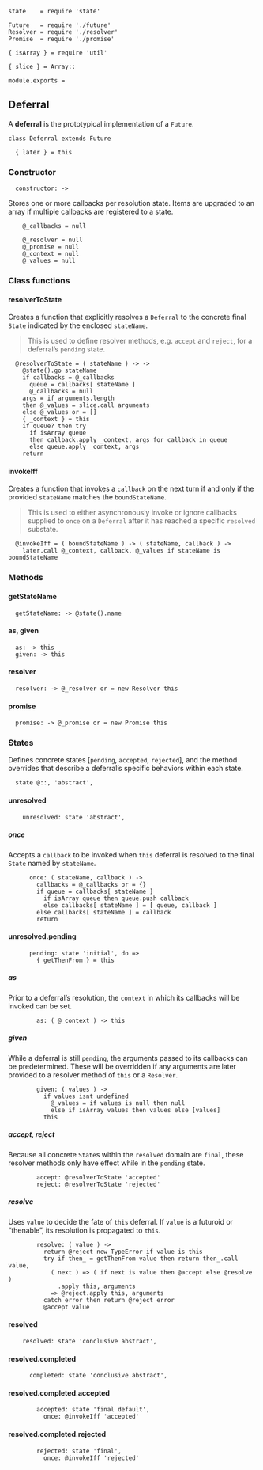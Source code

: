     state    = require 'state'

    Future   = require './future'
    Resolver = require './resolver'
    Promise  = require './promise'

    { isArray } = require 'util'

    { slice } = Array::

    module.exports =



## Deferral

A **deferral** is the prototypical implementation of a `Future`.

    class Deferral extends Future

      { later } = this


### Constructor

      constructor: ->

Stores one or more callbacks per resolution state. Items are upgraded to an
array if multiple callbacks are registered to a state.

        @_callbacks = null

        @_resolver = null
        @_promise = null
        @_context = null
        @_values = null



### Class functions


#### resolverToState

Creates a function that explicitly resolves a `Deferral` to the concrete final
`State` indicated by the enclosed `stateName`.

> This is used to define resolver methods, e.g. `accept` and `reject`, for a
  deferral’s `pending` state.

      @resolverToState = ( stateName ) -> ->
        @state().go stateName
        if callbacks = @_callbacks
          queue = callbacks[ stateName ]
          @_callbacks = null
        args = if arguments.length
        then @_values = slice.call arguments
        else @_values or = []
        { _context } = this
        if queue? then try
          if isArray queue
          then callback.apply _context, args for callback in queue
          else queue.apply _context, args
        return


#### invokeIff

Creates a function that invokes a `callback` on the next turn if and only if
the provided `stateName` matches the `boundStateName`.

> This is used to either asynchronously invoke or ignore callbacks supplied to
  `once` on a `Deferral` after it has reached a specific `resolved` substate.

      @invokeIff = ( boundStateName ) -> ( stateName, callback ) ->
        later.call @_context, callback, @_values if stateName is boundStateName



### Methods


#### getStateName

      getStateName: -> @state().name


#### as, given

      as: -> this
      given: -> this


#### resolver

      resolver: -> @_resolver or = new Resolver this


#### promise

      promise: -> @_promise or = new Promise this



### States

Defines concrete states [`pending`, `accepted`, `rejected`], and the method
overrides that describe a deferral’s specific behaviors within each state.

      state @::, 'abstract',


#### unresolved

        unresolved: state 'abstract',

##### once

Accepts a `callback` to be invoked when `this` deferral is resolved to the
final `State` named by `stateName`.

          once: ( stateName, callback ) ->
            callbacks = @_callbacks or = {}
            if queue = callbacks[ stateName ]
              if isArray queue then queue.push callback
              else callbacks[ stateName ] = [ queue, callback ]
            else callbacks[ stateName ] = callback
            return


#### unresolved.pending

          pending: state 'initial', do =>
            { getThenFrom } = this

##### as

Prior to a deferral’s resolution, the `context` in which its callbacks will be
invoked can be set.

            as: ( @_context ) -> this

##### given

While a deferral is still `pending`, the arguments passed to its callbacks can
be predetermined. These will be overridden if any arguments are later provided
to a resolver method of `this` or a `Resolver`.

            given: ( values ) ->
              if values isnt undefined
                @_values = if values is null then null
                else if isArray values then values else [values]
              this

##### accept, reject

Because all concrete `State`s within the `resolved` domain are `final`, these
resolver methods only have effect while in the `pending` state.

            accept: @resolverToState 'accepted'
            reject: @resolverToState 'rejected'

##### resolve

Uses `value` to decide the fate of `this` deferral. If `value` is a futuroid or
“thenable”, its resolution is propagated to `this`.

            resolve: ( value ) ->
              return @reject new TypeError if value is this
              try if then_ = getThenFrom value then return then_.call value,
                ( next ) => ( if next is value then @accept else @resolve )
                  .apply this, arguments
                => @reject.apply this, arguments
              catch error then return @reject error
              @accept value


#### resolved

        resolved: state 'conclusive abstract',


#### resolved.completed

          completed: state 'conclusive abstract',


#### resolved.completed.accepted

            accepted: state 'final default',
              once: @invokeIff 'accepted'


#### resolved.completed.rejected

            rejected: state 'final',
              once: @invokeIff 'rejected'
